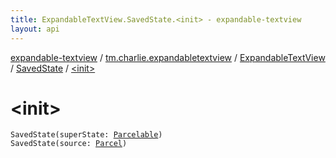 ```yaml
---
title: ExpandableTextView.SavedState.<init> - expandable-textview
layout: api
---
```


<div class='api-docs-breadcrumbs'><a href="../../../index.html">expandable-textview</a> / <a href="../../index.html">tm.charlie.expandabletextview</a> / <a href="../index.html">ExpandableTextView</a> / <a href="index.html">SavedState</a> / <a href=".">&lt;init&gt;</a></div>

# &lt;init&gt;

<div class="signature"><code><span class="identifier">SavedState</span><span class="symbol">(</span><span class="parameterName" id="tm.charlie.expandabletextview.ExpandableTextView.SavedState$<init>(android.os.Parcelable)/superState">superState</span><span class="symbol">:</span>&nbsp;<a href="https://developer.android.com/reference/android/os/Parcelable.html"><span class="identifier">Parcelable</span></a><span class="symbol">)</span></code></div>

<div class="signature"><code><span class="identifier">SavedState</span><span class="symbol">(</span><span class="parameterName" id="tm.charlie.expandabletextview.ExpandableTextView.SavedState$<init>(android.os.Parcel)/source">source</span><span class="symbol">:</span>&nbsp;<a href="https://developer.android.com/reference/android/os/Parcel.html"><span class="identifier">Parcel</span></a><span class="symbol">)</span></code></div>
